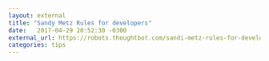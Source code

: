```yaml
---
layout: external
title: "Sandy Metz Rules for developers"
date:   2017-04-29 20:52:30 -0300
external_url: https://robots.thoughtbot.com/sandi-metz-rules-for-developers
categories: tips
---
```

